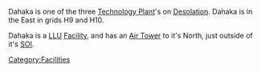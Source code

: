 Dahaka is one of the three [Technology
Plant](/Technology_Plant "wikilink")'s on
[Desolation](/Oshur#Desolation "wikilink"). Dahaka is in the East in
grids H9 and H10.

Dahaka is a [LLU](/LLU "wikilink") [Facility](/Facility "wikilink"), and
has an [Air Tower](/Air_tower "wikilink") to it's North, just outside of
it's [SOI](/SOI "wikilink").

[Category:Facilities](/Category:Facilities "wikilink")
